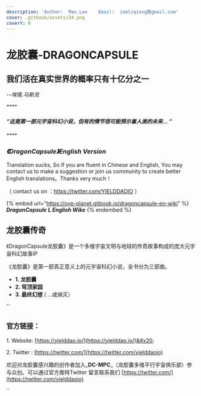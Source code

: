 ```yaml
---
description: 'Author:  Max.Lee    Email:  iamliqiang圈gmail.com'
cover: .gitbook/assets/24.png
coverY: 0
---
```


# 龙胶囊-DRAGONCAPSULE

## 我们活在真实世界的概率只有十亿分之一

&#x20; _--埃隆.马斯克_    &#x20;

_****_

#### _“这是第一部元宇宙科幻小说，但有的情节很可能预示着人类的未来... ”_

_****_

### _**《DragonCapsule》English Version**_

Translation sucks, So If you are fluent in Chinese and English, You may contact us to make a suggestion or join us community to create better English translations。Thanks very much！

（ contact us on ：https://twitter.com/YIELDDAOIO ）

{% embed url="https://ovp-planet.gitbook.io/dragoncapsule-en-wiki" %}
_**DragonCapsule L English Wike**_
{% endembed %}

## 龙胶囊传奇

《DragonCapsule龙胶囊》是一个多维宇宙文明与地球的传奇故事构成的庞大元宇宙科幻故事IP

《龙胶囊》是第一部真正意义上的元宇宙科幻小说，全书分为三部曲。

* **1. 龙胶囊**
* **2. 穹顶家园**
* **3. 最终幻想** ( ...或熵灭）

**``**

## **`官方链接：`**

1\. Website: [https://yielddao.io/](https://yielddao.io/)&#x20;

2\. Twitter : [https://twitter.com/](https://twitter.com/yielddaoio)

欢迎对龙胶囊感兴趣的创作者加入_**DC-MPC**_（龙胶囊多维平行宇宙俱乐部）参与众创。可以通过官方推特Twitter 留言联系我们 [https://twitter.com/](https://twitter.com/yielddaoio)

``



